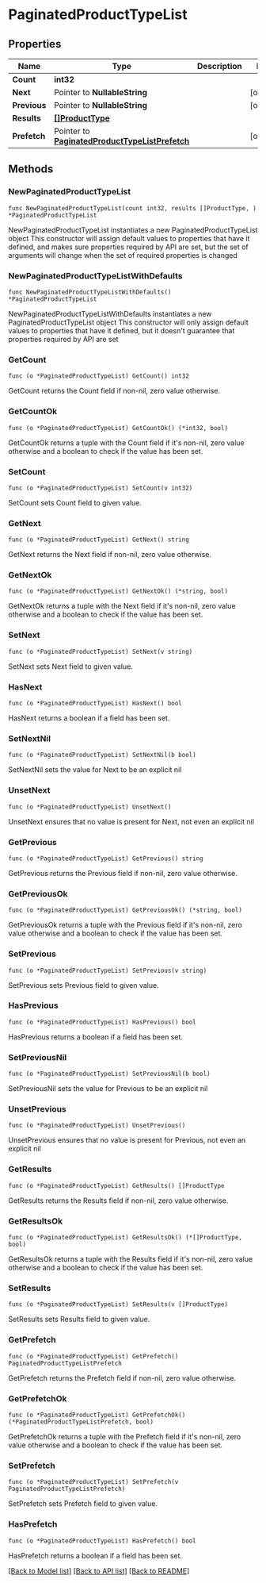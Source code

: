 # PaginatedProductTypeList

## Properties

Name | Type | Description | Notes
------------ | ------------- | ------------- | -------------
**Count** | **int32** |  | 
**Next** | Pointer to **NullableString** |  | [optional] 
**Previous** | Pointer to **NullableString** |  | [optional] 
**Results** | [**[]ProductType**](ProductType.md) |  | 
**Prefetch** | Pointer to [**PaginatedProductTypeListPrefetch**](PaginatedProductTypeListPrefetch.md) |  | [optional] 

## Methods

### NewPaginatedProductTypeList

`func NewPaginatedProductTypeList(count int32, results []ProductType, ) *PaginatedProductTypeList`

NewPaginatedProductTypeList instantiates a new PaginatedProductTypeList object
This constructor will assign default values to properties that have it defined,
and makes sure properties required by API are set, but the set of arguments
will change when the set of required properties is changed

### NewPaginatedProductTypeListWithDefaults

`func NewPaginatedProductTypeListWithDefaults() *PaginatedProductTypeList`

NewPaginatedProductTypeListWithDefaults instantiates a new PaginatedProductTypeList object
This constructor will only assign default values to properties that have it defined,
but it doesn't guarantee that properties required by API are set

### GetCount

`func (o *PaginatedProductTypeList) GetCount() int32`

GetCount returns the Count field if non-nil, zero value otherwise.

### GetCountOk

`func (o *PaginatedProductTypeList) GetCountOk() (*int32, bool)`

GetCountOk returns a tuple with the Count field if it's non-nil, zero value otherwise
and a boolean to check if the value has been set.

### SetCount

`func (o *PaginatedProductTypeList) SetCount(v int32)`

SetCount sets Count field to given value.


### GetNext

`func (o *PaginatedProductTypeList) GetNext() string`

GetNext returns the Next field if non-nil, zero value otherwise.

### GetNextOk

`func (o *PaginatedProductTypeList) GetNextOk() (*string, bool)`

GetNextOk returns a tuple with the Next field if it's non-nil, zero value otherwise
and a boolean to check if the value has been set.

### SetNext

`func (o *PaginatedProductTypeList) SetNext(v string)`

SetNext sets Next field to given value.

### HasNext

`func (o *PaginatedProductTypeList) HasNext() bool`

HasNext returns a boolean if a field has been set.

### SetNextNil

`func (o *PaginatedProductTypeList) SetNextNil(b bool)`

 SetNextNil sets the value for Next to be an explicit nil

### UnsetNext
`func (o *PaginatedProductTypeList) UnsetNext()`

UnsetNext ensures that no value is present for Next, not even an explicit nil
### GetPrevious

`func (o *PaginatedProductTypeList) GetPrevious() string`

GetPrevious returns the Previous field if non-nil, zero value otherwise.

### GetPreviousOk

`func (o *PaginatedProductTypeList) GetPreviousOk() (*string, bool)`

GetPreviousOk returns a tuple with the Previous field if it's non-nil, zero value otherwise
and a boolean to check if the value has been set.

### SetPrevious

`func (o *PaginatedProductTypeList) SetPrevious(v string)`

SetPrevious sets Previous field to given value.

### HasPrevious

`func (o *PaginatedProductTypeList) HasPrevious() bool`

HasPrevious returns a boolean if a field has been set.

### SetPreviousNil

`func (o *PaginatedProductTypeList) SetPreviousNil(b bool)`

 SetPreviousNil sets the value for Previous to be an explicit nil

### UnsetPrevious
`func (o *PaginatedProductTypeList) UnsetPrevious()`

UnsetPrevious ensures that no value is present for Previous, not even an explicit nil
### GetResults

`func (o *PaginatedProductTypeList) GetResults() []ProductType`

GetResults returns the Results field if non-nil, zero value otherwise.

### GetResultsOk

`func (o *PaginatedProductTypeList) GetResultsOk() (*[]ProductType, bool)`

GetResultsOk returns a tuple with the Results field if it's non-nil, zero value otherwise
and a boolean to check if the value has been set.

### SetResults

`func (o *PaginatedProductTypeList) SetResults(v []ProductType)`

SetResults sets Results field to given value.


### GetPrefetch

`func (o *PaginatedProductTypeList) GetPrefetch() PaginatedProductTypeListPrefetch`

GetPrefetch returns the Prefetch field if non-nil, zero value otherwise.

### GetPrefetchOk

`func (o *PaginatedProductTypeList) GetPrefetchOk() (*PaginatedProductTypeListPrefetch, bool)`

GetPrefetchOk returns a tuple with the Prefetch field if it's non-nil, zero value otherwise
and a boolean to check if the value has been set.

### SetPrefetch

`func (o *PaginatedProductTypeList) SetPrefetch(v PaginatedProductTypeListPrefetch)`

SetPrefetch sets Prefetch field to given value.

### HasPrefetch

`func (o *PaginatedProductTypeList) HasPrefetch() bool`

HasPrefetch returns a boolean if a field has been set.


[[Back to Model list]](../README.md#documentation-for-models) [[Back to API list]](../README.md#documentation-for-api-endpoints) [[Back to README]](../README.md)


